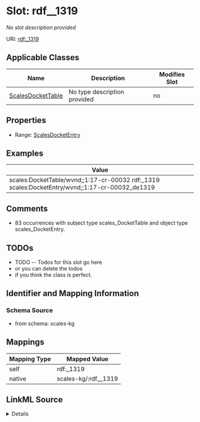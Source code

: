 

# Slot: rdf__1319


_No slot description provided_





URI: [rdf:_1319](http://www.w3.org/1999/02/22-rdf-syntax-ns#_1319)



<!-- no inheritance hierarchy -->





## Applicable Classes

| Name | Description | Modifies Slot |
| --- | --- | --- |
| [ScalesDocketTable](../classes/ScalesDocketTable.md) | No type description provided |  no  |







## Properties

* Range: [ScalesDocketEntry](../classes/ScalesDocketEntry.md)






## Examples

| Value |
| --- |
| scales:DocketTable/wvnd;;1:17-cr-00032 rdf:_1319 scales:DocketEntry/wvnd;;1:17-cr-00032_de1319 |

## Comments

* 83 occurrences with subject type scales_DocketTable and object type scales_DocketEntry.

## TODOs

* TODO -- Todos for this slot go here
* or you can delete the todos
* if you think the class is perfect.

## Identifier and Mapping Information







### Schema Source


* from schema: scales-kg




## Mappings

| Mapping Type | Mapped Value |
| ---  | ---  |
| self | rdf:_1319 |
| native | scales-kg/:rdf__1319 |




## LinkML Source

<details>
```yaml
name: rdf__1319
description: No slot description provided
todos:
- TODO -- Todos for this slot go here
- or you can delete the todos
- if you think the class is perfect.
comments:
- 83 occurrences with subject type scales_DocketTable and object type scales_DocketEntry.
examples:
- value: scales:DocketTable/wvnd;;1:17-cr-00032 rdf:_1319 scales:DocketEntry/wvnd;;1:17-cr-00032_de1319
from_schema: scales-kg
rank: 1000
slot_uri: rdf:_1319
alias: rdf__1319
domain_of:
- scales_DocketTable
range: scales_DocketEntry

```
</details>